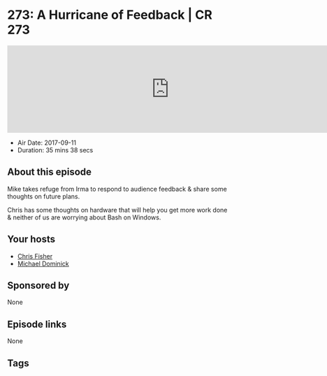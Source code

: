 # 273: A Hurricane of Feedback | CR 273

<iframe src="https://player.fireside.fm/v2/MLf2ZzhC+aI74iNbz?theme=dark" width="740" height="200" frameborder="0" scrolling="no"></iframe>

* Air Date: 2017-09-11
* Duration: 35 mins 38 secs

## About this episode

Mike takes refuge from Irma to respond to audience feedback & share some thoughts on future plans.

Chris has some thoughts on hardware that will help you get more work done & neither of us are worrying about Bash on Windows.

## Your hosts
* [Chris Fisher](https://coder.show/hosts/chrislas)
* [Michael Dominick](https://coder.show/hosts/michael)

## Sponsored by

None



## Episode links

None



## Tags

